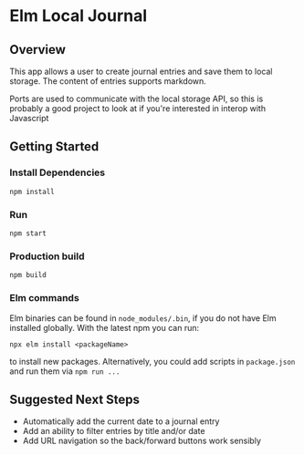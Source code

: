 # Elm Local Journal

## Overview

This app allows a user to create journal entries and save them to local storage.
The content of entries supports markdown.

Ports are used to communicate with the local storage API, so this is probably a
good project to look at if you're interested in interop with Javascript

## Getting Started

### Install Dependencies

`npm install`

### Run

`npm start`

### Production build

`npm build`

### Elm commands

Elm binaries can be found in `node_modules/.bin`, if you do not have Elm
installed globally. With the latest npm you can run:

`npx elm install <packageName>`

to install new packages. Alternatively, you could add scripts in `package.json`
and run them via `npm run ...`

## Suggested Next Steps

* Automatically add the current date to a journal entry
* Add an ability to filter entries by title and/or date
* Add URL navigation so the back/forward buttons work sensibly
